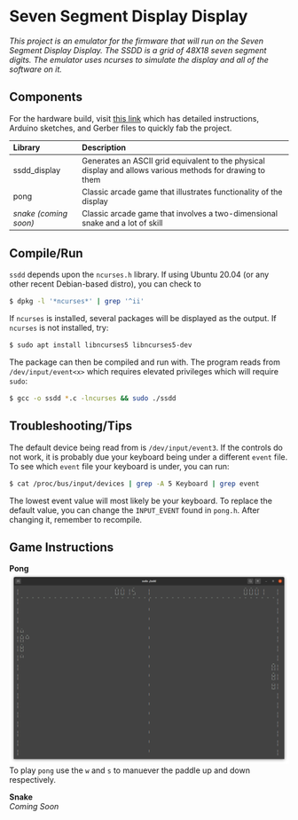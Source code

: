 # Seven Segment Display Display

_This project is an emulator for the firmware that will run on the Seven Segment Display Display. The SSDD is a grid of 48X18 seven segment digits. The emulator uses ncurses to simulate the display and all of the software on it._

Components
----------

For the hardware build, visit [this link](https://www.instructables.com/7-Segment-Display-Array/) which has detailed instructions, Arduino sketches, and Gerber files to quickly fab the project.


|Library|Description|
|:-------|:--------|
|ssdd_display|Generates an ASCII grid equivalent to the physical display and allows various methods for drawing to them|
|pong|Classic arcade game that illustrates functionality of the display|
|_snake (coming soon)_|Classic arcade game that involves a two-dimensional snake and a lot of skill| 

Compile/Run
-----------

`ssdd` depends upon the `ncurses.h` library. If using Ubuntu 20.04 (or any other recent Debian-based distro), you can check to

```bash
$ dpkg -l '*ncurses*' | grep '^ii'
```
If `ncurses` is installed, several packages will be displayed as the output. If `ncurses` is not installed, try:
```bash
$ sudo apt install libncurses5 libncurses5-dev
```
The package can then be compiled and run with. The program reads from `/dev/input/event<x>` which requires elevated privileges which will require `sudo`:
```bash
$ gcc -o ssdd *.c -lncurses && sudo ./ssdd
```

Troubleshooting/Tips
--------------------
The default device being read from is `/dev/input/event3`. If the controls do not work, it is probably due your keyboard being under a different `event` file. To see which `event` file your keyboard is under, you can run:

```bash
$ cat /proc/bus/input/devices | grep -A 5 Keyboard | grep event
``` 
The lowest event value will most likely be your keyboard. To replace the default value, you can change the `INPUT_EVENT` found in `pong.h`. After changing it, remember to recompile.

Game Instructions
-----------------
**Pong**<br>
![banana](assets/pong.png)
To play `pong` use the `w` and `s` to manuever the paddle up and down respectively.

**Snake**<br>
_Coming Soon_

